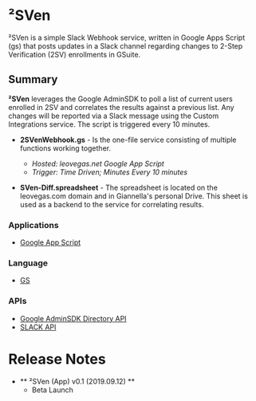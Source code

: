 # ²SVen
²SVen is a simple Slack Webhook service, written in Google Apps Script (gs) that posts updates in a Slack channel regarding changes to 2-Step Verification (2SV) enrollments in GSuite.


## Summary
**²SVen** leverages the Google AdminSDK to poll a list of current users enrolled in 2SV and correlates the results against a previous list. Any changes will be reported via a Slack message using the Custom Integrations service. The script is triggered every 10 minutes.

- **2SVenWebhook.gs** - Is the one-file service consisting of multiple functions working together.
    - *Hosted: leovegas.net Google App Script*
    - *Trigger: Time Driven; Minutes Every 10 minutes*

- **SVen-Diff.spreadsheet** - The spreadsheet is located on the leovegas.com domain and in Giannella's personal Drive. This sheet is used as a backend to the service for correlating results.


### Applications
- [Google App Script](https://script.google.com)

### Language
- [GS](https://developers.google.com/apps-script)  

### APIs
- [Google AdminSDK Directory API](https://developers.google.com/admin-sdk/directory/)
- [SLACK API](https://api.slack.com/)

# Release Notes
- ** ²SVen (App) v0.1 (2019.09.12) **
    - Beta Launch
